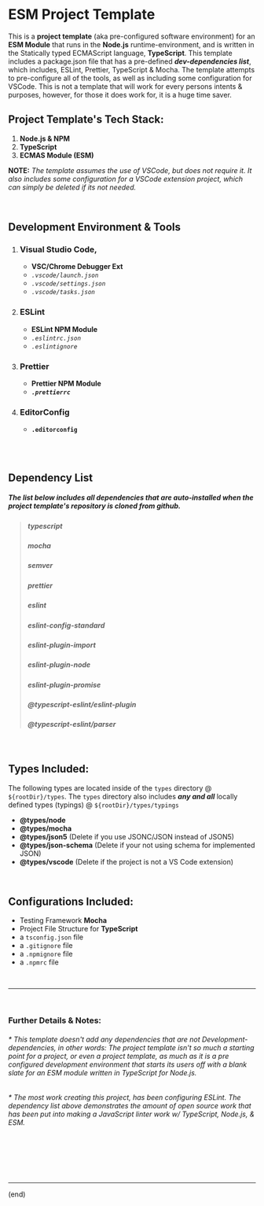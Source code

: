 # ESM Project Template

This is a **project template** (aka pre-configured software environment) for an **ESM Module** that runs in the **Node.js** runtime-environment, and is written in the Statically typed ECMAScript language, **TypeScript**. This template includes a package.json file that has a pre-defined ***dev-dependencies list***, which includes, ESLint, Prettier, TypeScript & Mocha. The template attempts to pre-configure all of the tools, as well as including some configuration for VSCode. This is not a template that will work for every persons intents & purposes, however, for those it does work for, it is a huge time saver.



## Project Template's Tech Stack:

1. **Node.js & NPM**
2. **TypeScript**
3. **ECMAS Module (ESM)**

**NOTE:** _The template assumes the use of VSCode, but does not require it. It also includes some configuration for a VSCode extension project, which can simply be deleted if its not needed._

<br>

## **Development Environment & Tools**

1. ### **Visual Studio Code**, 
    - **VSC/Chrome Debugger Ext**
    - _`.vscode/launch.json`_
    - _`.vscode/settings.json`_
    - _`.vscode/tasks.json`_

2. ### **ESLint**
    - **ESLint NPM Module**
    - _`.eslintrc.json`_
    - _`.eslintignore`_

3. ### **Prettier**
    - **Prettier NPM Module**
    - ***`.prettierrc`***

4. ### **EditorConfig**
    - **`.editorconfig`**

<br>
<br>



## **Dependency List**

##### _The list below includes all dependencies that are auto-installed when the project template's repository is cloned from github._

> ##### **typescript**
> ##### **mocha**
> ##### **semver**
> ##### **prettier**
> ##### **eslint**
> ##### **eslint-config-standard**
> ##### **eslint-plugin-import**
> ##### **eslint-plugin-node**
> ##### **eslint-plugin-promise**
> ##### **@typescript-eslint/eslint-plugin**
> ##### **@typescript-eslint/parser**

<br>

## **Types Included:**

The following types are located inside of the `types` directory @ `${rootDir}/types`. The `types` directory also includes _**any and all**_ locally defined types (typings) @ `${rootDir}/types/typings`

- **@types/node**
- **@types/mocha**
- **@types/json5** (Delete if you use JSONC/JSON instead of JSON5)
- **@types/json-schema** (Delete if your not using schema for implemented JSON)
- **@types/vscode** (Delete if the project is not a VS Code extension)

<br>

## Configurations Included:

- Testing Framework **Mocha**
- Project File Structure for **TypeScript**
- a `tsconfig.json` file
- a `.gitignore` file
- a `.npmignore` file
- a `.npmrc` file

<br>

---

<br>

### Further Details & Notes:

###### * _This template doesn't add any dependencies that are not Development-dependencies, in other words: The project template isn't so much a starting point for a project, or even a project template, as much as it is a pre configured development environment that starts its users off with a blank slate for an ESM module written in TypeScript for Node.js._

###### * _The most work creating this project, has been configuring ESLint. The dependency list above demonstrates the amount of open source work that has been put into making a JavaScript linter work w/ TypeScript, Node.js, & ESM._ 

<br>
<br>
<br>
<br>

---

(end)

<br>